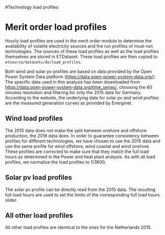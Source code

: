 #Technology load profiles

# Merit order load profiles

Hourly load profiles are used in the merit order module to determine the availability of volatile electricity sources and the run profiles of must-run technologies. The sources of these load profiles as well as the load profiles themselves are stored in ETDataset. These load profiles are then copied to `etsource/datasets/de/load_profiles`.

Both wind and solar pv profiles are based on data provided by the Open Power System Data platform (https://data.open-power-system-data.org/). The specific data used in this analysis has been downloaded from https://data.open-power-system-data.org/time_series/, choosing the 60 minutes resolution and filtering for only the 2015 data for Germany. According to the website, the underlying data for solar pv and wind profiles are the measured generation curves as provided by Energinet. 

## Wind load profiles

The 2015 data does not make the split between onshore and offshore production, the 2016 data does. In order to guarantee consistency between profiles for different technologies, we have chosen to use the 2015 data and use the same profile for wind offshore, wind coastal and wind onshore. These profiles are corrected to make sure that they match the full load hours as determined in the Power and heat plant analysis. As with all load profiles, we normalize the load profiles to 1/3600.

## Solar pv load profiles

The solar pv profile can be directly read from the 2015 data. The resulting full load hours are used to set the limits of the corresponding full load hours slider.

## All other load profiles

All other load profiles are identical to the ones for the Netherlands 2015. 
